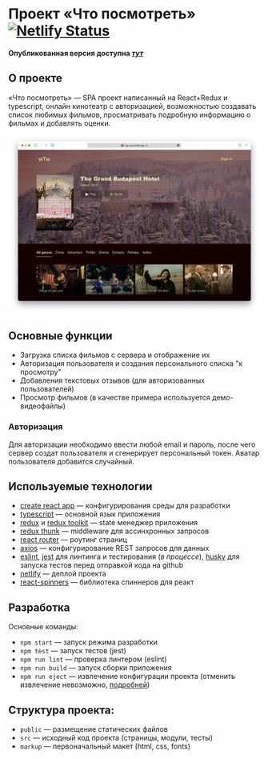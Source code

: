 # Проект «Что посмотреть» [![Netlify Status][netlify-img]][netlify-deploy]

**Опубликованная версия доступна _[тут][deploy]_**

## О проекте

«Что посмотреть» — SPA проект написанный на React+Redux и typescript, онлайн кинотеатр с авторизацией, возможностью создавать список любимых фильмов, просматривать подробную информацию о фильмах и добавлять оценки.

![Главный экран][screenshot]

## Основные функции

- Загрузка списка фильмов с сервера и отображение их
- Авторизация пользователя и создания персонального списка "к просмотру"
- Добавления текстовых отзывов (для авторизованных пользователей)
- Просмотр фильмов (в качестве примера используется демо-видеофайлы)

### Авторизация

Для авторизации необходимо ввести любой email и пароль, после чего сервер создат пользователя и сгенерирует персональный токен. Аватар пользователя добавится случайный.

## Используемые технологии

- [create react app](https://create-react-app.dev/) — конфигурирования среды для разработки
- [typescript](https://www.typescriptlang.org/) — основной язык приложения
- [redux](https://redux.js.org/) и [redux toolkit](https://redux-toolkit.js.org/) — state менеджер приложения
- [redux thunk](https://github.com/reduxjs/redux-thunk) — middleware для ассинхронных запросов 
- [react router](https://reactrouter.com/en/main) — роутинг страниц
- [axios](https://axios-http.com/) — конфигурирование REST запросов для данных
- [eslint](https://eslint.org/), [jest](https://jestjs.io/ru/) для линтинга и тестирования (_в процессе_), [husky](https://www.npmjs.com/package/husky) для запуска тестов перед отправкой кода на github
- [netlify](https://www.netlify.com/) — деплой проекта
- [react-spinners](https://github.com/davidhu2000/react-spinners) — библиотека спиннеров для реакт


## Разработка

Основные команды:

- `npm start` — запуск режима разработки
- `npm test` — запуск тестов (jest)
- `npm run lint` — проверка линтером (eslint)
- `npm run build` — запуск сборки приложения
- `npm run eject` — извлечение конфигурации проекта (отменить извлечение невозможно, [подробней](https://create-react-app.dev/docs/available-scripts/#npm-run-eject))


## Структура проекта:

- `public` — размещение статических файлов
- `src` — исходный код проекта (страницы, модули, тесты)
- `markup` — первоначальный макет (html, css, fonts)


[screenshot]:     doc/screenshot-wtw.jpg
[deploy]:         https://srg-wtw.netlify.app/
[netlify-img]:    https://api.netlify.com/api/v1/badges/d82e612b-0365-4f8b-8863-6cbb888e9bbd/deploy-status
[netlify-deploy]: https://app.netlify.com/sites/srg-wtw/deploys
